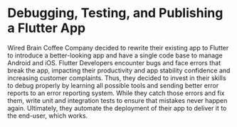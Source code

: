 # Debugging, Testing, and Publishing a Flutter App

Wired Brain Coffee Company decided to rewrite their existing app to Flutter to introduce a better-looking app and have a single code base to manage Android and iOS. Flutter Developers encounter bugs and face errors that break the app, impacting their productivity and app stability confidence and increasing customer complaints. Thus, they decided to invest in their skills to debug properly by learning all possible tools and sending better error reports to an error reporting system. While they catch those errors and fix them, write unit and integration tests to ensure that mistakes never happen again. Ultimately, they automate the deployment of their app to deliver it to the end-user, which works.
